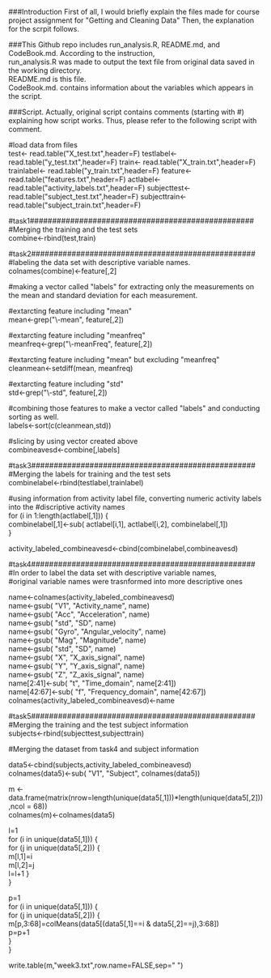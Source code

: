###Introduction
First of all, I would briefly explain the files made for course project assignment for "Getting and Cleaning Data"
Then, the explanation for the scrpit follows.

###This Github repo includes run_analysis.R, README.md, and CodeBook.md.
According to the instruction,   
run_analysis.R was made to output the text file from original data saved in the working   directory.   
README.md is this file.   
CodeBook.md. contains information about the variables which appears in the script.    
  
###Script.
Actually, original script contains comments (starting with #) explaining how script works. Thus, please refer to the following script with comment.
 
\#load data from files  
test<- read.table("X_test.txt",header=F)
testlabel<- read.table("y_test.txt",header=F)
train<- read.table("X_train.txt",header=F)
trainlabel<- read.table("y_train.txt",header=F)
feature<- read.table("features.txt",header=F)
actlabel<- read.table("activity_labels.txt",header=F)
subjecttest<- read.table("subject_test.txt",header=F)
subjecttrain<- read.table("subject_train.txt",header=F)

\#task1##################################################   
\#Merging the training and the test sets  
combine<-rbind(test,train)  
  
\#task2##################################################   
\#labeling the data set with descriptive variable names.   
colnames(combine)<-feature[,2]  
  
\#making a vector called "labels" for extracting only the measurements on the mean and   standard deviation for each measurement.  
  
\#extarcting feature including "mean"  
mean<-grep("\\-mean", feature[,2])   
    
\#extarcting feature including "meanfreq"  
meanfreq<-grep("\\-meanFreq", feature[,2])   
  
\#extarcting feature including "mean" but excluding "meanfreq"  
cleanmean<-setdiff(mean, meanfreq)  
  
\#extarcting feature including "std"  
std<-grep("\\-std", feature[,2])   
  
\#combining those features to make a vector called "labels" and conducting sorting as well.  
labels<-sort(c(cleanmean,std))  

  
\#slicing by using vector created above  
combineavesd<-combine[,labels]  
  
\#task3##################################################    
\#Merging the labels for training and the test sets  
combinelabel<-rbind(testlabel,trainlabel)  
  
\#using information from activity label file, converting numeric activity labels into the   \#discriptive activity names  
for (i in 1:length(actlabel[,1])) {  
 combinelabel[,1]<-sub( actlabel[i,1],  actlabel[i,2], combinelabel[,1])  
}  
  
activity_labeled_combineavesd<-cbind(combinelabel,combineavesd)  
  
\#task4##################################################   
\#In order to label the data set with descriptive variable names,   
\#original variable names were trasnformed into more descriptive ones  
  
name<-colnames(activity_labeled_combineavesd)  
name<-gsub( "V1", "Activity_name", name)  
name<-gsub( "Acc", "Acceleration", name)  
name<-gsub( "std", "SD", name)  
name<-gsub( "Gyro", "Angular_velocity", name)  
name<-gsub( "Mag", "Magnitude", name)  
name<-gsub( "std", "SD", name)  
name<-gsub( "X", "X_axis_signal", name)  
name<-gsub( "Y", "Y_axis_signal", name)  
name<-gsub( "Z", "Z_axis_signal", name)  
name[2:41]<-sub( "t", "Time_domain", name[2:41])  
name[42:67]<-sub( "f", "Frequency_domain", name[42:67])  
colnames(activity_labeled_combineavesd)<-name  
  
  
\#task5##################################################   
\#Merging the training and the test subject information  
subjects<-rbind(subjecttest,subjecttrain)  
  
\#Merging the dataset from task4 and subject information  
  
data5<-cbind(subjects,activity_labeled_combineavesd)    
colnames(data5)<-sub( "V1", "Subject", colnames(data5))  
  
  
m <- data.frame(matrix(nrow=length(unique(data5[,1]))*length(unique(data5[,2])),ncol = 68))  
colnames(m)<-colnames(data5)  
  
l=1  
for (i in unique(data5[,1])) {  
 for (j in unique(data5[,2])) {  
   m[l,1]=i  
   m[l,2]=j  
   l=l+1
}  
}  
  
p=1  
for (i in unique(data5[,1])) {  
 for (j in unique(data5[,2])) {  
  m[p,3:68]=colMeans(data5[(data5[,1]==i & data5[,2]==j),3:68])  
  p=p+1  
}   
}  
    
write.table(m,"week3.txt",row.name=FALSE,sep=" ")    


